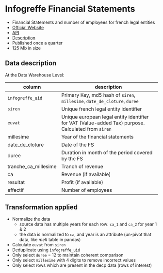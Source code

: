 # Infogreffe Financial Statements
- Financial Statements and number of employees for french legal entities
- [Official Website](https://datainfogreffe.fr/offres)
- [API](https://opendata.datainfogreffe.fr/explore/dataset/chiffres-cles-2019/api/)
- [Description](https://opendata.datainfogreffe.fr/explore/dataset/chiffres-cles-2019/information/?dataChart=eyJxdWVyaWVzIjpbeyJjb25maWciOnsiZGF0YXNldCI6ImNoaWZmcmVzLWNsZXMtMjAxOSIsIm9wdGlvbnMiOnt9fSwiY2hhcnRzIjpbeyJhbGlnbk1vbnRoIjp0cnVlLCJ0eXBlIjoibGluZSIsImZ1bmMiOiJBVkciLCJ5QXhpcyI6ImNvZGVfcG9zdGFsIiwic2NpZW50aWZpY0Rpc3BsYXkiOnRydWUsImNvbG9yIjoiIzY2YzJhNSJ9XSwieEF4aXMiOiJkYXRlX2RlX2Nsb3R1cmVfZXhlcmNpY2VfMyIsIm1heHBvaW50cyI6IiIsInRpbWVzY2FsZSI6InllYXIiLCJzb3J0IjoiIn1dLCJkaXNwbGF5TGVnZW5kIjp0cnVlLCJhbGlnbk1vbnRoIjp0cnVlfQ%3D%3D)
- Published once a quarter
- 125 Mb in size

## Data description
At the Data Warehouse Level:

|column|description|
|---|---|
|`infogreffe_uid`|Primary Key, md5 hash of `siren`, `millesime`, `date_de_cloture`, `duree`|
|`siren`|Unique french legal entity identifier|
|`euvat`|Unique european legal entity identifier for VAT (Value-added Tax) purpose. Calculated from `siren`|
|millesime|Year of the financial statements|
|date_de_cloture|Date of the FS|
|duree|Duration in month of the period covered by the FS|
|tranche_ca_millesime|Tranch of revenue|
|ca|Revenue (if available)|
|resultat|Profit (if available)|
|effectif|Number of employees|

## Transformation applied
- Normalize the data
    - source data has multiple years for each row: `ca_1` and `ca_2` for year 1 & 2
    - the data is normalized to `ca`, and year is an attribute (un-pivot that data, like *melt* table in pandas)
- Calculate `euvat` from `siren`
- Deduplicate using `infogreffe_uid`
- Only select `duree` = 12 to maintain coherent comparison
- Only select `millesime` with 4 digits to remove incorrect values
- Only select rows which are present in the decp data (rows of interest)


